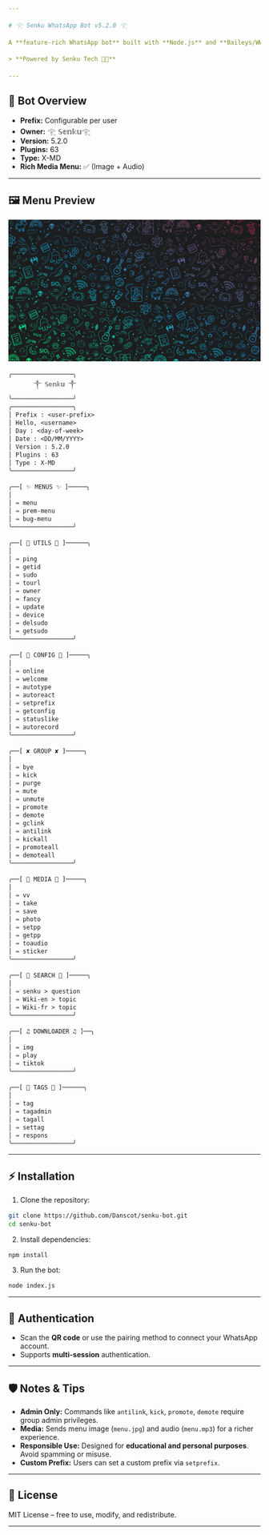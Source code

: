 ```yaml
---

# 𓂀 Senku WhatsApp Bot v5.2.0 𓂀

A **feature-rich WhatsApp bot** built with **Node.js** and **Baileys/WWeb.js**, packed with automation, media handling, search tools, and group management commands.

> **Powered by Senku Tech 🥷🏾**

---
```


## 🌟 Bot Overview

* **Prefix:** Configurable per user
* **Owner:** 𓂀 𝕊𝕖𝕟𝕜𝕦𓂀
* **Version:** 5.2.0
* **Plugins:** 63
* **Type:** X-MD
* **Rich Media Menu:** ✅ (Image + Audio)

---

## 🖼 Menu Preview

![Menu Preview](menu.jpg)

```
╭─────────────────╮
       ༒ 𝕊𝕖𝕟𝕜𝕦 ༒
╰─────────────────╯
╭─────────────────╮
│ Prefix : <user-prefix>
│ Hello, <username>  
│ Day : <day-of-week>
│ Date : <DD/MM/YYYY>
│ Version : 5.2.0
│ Plugins : 63
│ Type : X-MD        
╰─────────────────╯

╭──[ ✨ MENUS ✨ ]─────╮
│
│ ⇛ menu
│ ⇛ prem-menu
│ ⇛ bug-menu
╰─────────────────╯

╭──[ 📃 UTILS 📃 ]──────╮
│ 
│ ⇛ ping
│ ⇛ getid
│ ⇛ sudo
│ ⇛ tourl
│ ⇛ owner    
│ ⇛ fancy   
│ ⇛ update
│ ⇛ device 
│ ⇛ delsudo
│ ⇛ getsudo    
╰─────────────────╯

╭──[ 🔎 CONFIG 🔎 ]─────╮
│
│ ⇛ online
│ ⇛ welcome
│ ⇛ autotype
│ ⇛ autoreact
│ ⇛ setprefix
│ ⇛ getconfig
│ ⇛ statuslike
│ ⇛ autorecord        
╰─────────────────╯

╭──[ ✘ GROUP ✘ ]─────╮
│
│ ⇛ bye
│ ⇛ kick
│ ⇛ purge        
│ ⇛ mute
│ ⇛ unmute
│ ⇛ promote
│ ⇛ demote
│ ⇛ gclink      
│ ⇛ antilink
│ ⇛ kickall
│ ⇛ promoteall
│ ⇛ demoteall
╰─────────────────╯

╭──[ 💾 MEDIA 💾 ]─────╮
│
│ ⇛ vv 
│ ⇛ take  
│ ⇛ save 
│ ⇛ photo
│ ⇛ setpp
│ ⇛ getpp
│ ⇛ toaudio
│ ⇛ sticker
╰─────────────────╯

╭──[ 🔎 SEARCH 🔎 ]─────╮
│
│ ⇛ senku > question
│ ⇛ Wiki-en > topic
│ ⇛ Wiki-fr > topic        
╰─────────────────╯

╭──[ ♫ DOWNLOADER ♫ ]──╮
│ 
│ ⇛ img
│ ⇛ play
│ ⇛ tiktok
╰─────────────────╯

╭──[ 📣 TAGS 📣 ]──────╮
│
│ ⇛ tag
│ ⇛ tagadmin
│ ⇛ tagall
│ ⇛ settag  
│ ⇛ respons
╰─────────────────╯
```

---

## ⚡ Installation

1. Clone the repository:

```bash
git clone https://github.com/Danscot/senku-bot.git
cd senku-bot
```

2. Install dependencies:

```bash
npm install
```

3. Run the bot:

```bash
node index.js
```

---

## 🔑 Authentication

* Scan the **QR code** or use the pairing method to connect your WhatsApp account.
* Supports **multi-session** authentication.

---

## 🛡 Notes & Tips

* **Admin Only:** Commands like `antilink`, `kick`, `promote`, `demote` require group admin privileges.
* **Media:** Sends menu image (`menu.jpg`) and audio (`menu.mp3`) for a richer experience.
* **Responsible Use:** Designed for **educational and personal purposes**. Avoid spamming or misuse.
* **Custom Prefix:** Users can set a custom prefix via `setprefix`.

---

## 📜 License

MIT License – free to use, modify, and redistribute.

---